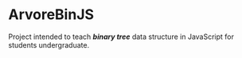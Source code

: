 # ArvoreBinJS
Project intended to teach ***binary tree*** data structure in JavaScript for students undergraduate.

